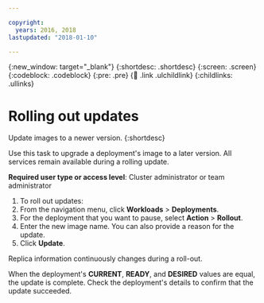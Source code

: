 ```yaml
---

copyright:
  years: 2016, 2018
lastupdated: "2018-01-10"

---
```


{:new_window: target="_blank"}
{:shortdesc: .shortdesc}
{:screen: .screen}
{:codeblock: .codeblock}
{:pre: .pre}
{:child: .link .ulchildlink}
{:childlinks: .ullinks}

# Rolling out updates

Update images to a newer version.
{:shortdesc}

Use this task to upgrade a deployment's image to a later version. All services remain available during a rolling update.

**Required user type or access level**: Cluster administrator or team administrator

1. To roll out updates:
2. From the navigation menu, click **Workloads** > **Deployments**.
3. For the deployment that you want to pause, select **Action** > **Rollout**.
4. Enter the new image name. You can also provide a reason for the update.
5. Click **Update**.

Replica information continuously changes during a roll-out.

When the deployment's **CURRENT**, **READY**, and **DESIRED** values are equal, the update is complete. Check the deployment's details to confirm that the update succeeded.
